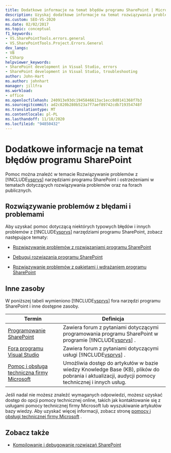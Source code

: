 ```yaml
---
title: Dodatkowe informacje na temat błędów programu SharePoint | Microsoft Docs
description: Uzyskaj dodatkowe informacje na temat rozwiązywania problemów i ostrzeżeń występujących w narzędziach programu Visual Studio SharePoint.
ms.custom: SEO-VS-2020
ms.date: 02/02/2017
ms.topic: conceptual
f1_keywords:
- VS.SharePointTools.errors.general
- VS.SharePointTools.Project.Errors.General
dev_langs:
- VB
- CSharp
helpviewer_keywords:
- SharePoint development in Visual Studio, errors
- SharePoint development in Visual Studio, troubleshooting
author: John-Hart
ms.author: johnhart
manager: jillfra
ms.workload:
- office
ms.openlocfilehash: 240913e93dc1945846613ac1ecc8d0141368f7b3
ms.sourcegitcommit: ad2c820b280b523a7f7aef89742cdb719354748f
ms.translationtype: MT
ms.contentlocale: pl-PL
ms.lasthandoff: 11/18/2020
ms.locfileid: "94850432"
---
```

# <a name="additional-information-for-sharepoint-errors"></a>Dodatkowe informacje na temat błędów programu SharePoint
  Pomoc można znaleźć w temacie Rozwiązywanie problemów z [!INCLUDE[vsprvs](../sharepoint/includes/vsprvs-md.md)] narzędziami programu SharePoint i ostrzeżeniami w tematach dotyczących rozwiązywania problemów oraz na forach publicznych.

## <a name="troubleshoot-errors-and-issues"></a>Rozwiązywanie problemów z błędami i problemami
 Aby uzyskać pomoc dotyczącą niektórych typowych błędów i innych problemów z [!INCLUDE[vsprvs](../sharepoint/includes/vsprvs-md.md)] narzędziami programu SharePoint, zobacz następujące tematy:

- [Rozwiązywanie problemów z rozwiązaniami programu SharePoint](../sharepoint/troubleshooting-sharepoint-solutions.md)

- [Debuguj rozwiązania programu SharePoint](../sharepoint/debugging-sharepoint-solutions.md)

- [Rozwiązywanie problemów z pakietami i wdrażaniem programu SharePoint](../sharepoint/troubleshooting-sharepoint-packaging-and-deployment.md)

## <a name="other-resources"></a>Inne zasoby
 W poniższej tabeli wymieniono [!INCLUDE[vsprvs](../sharepoint/includes/vsprvs-md.md)] fora narzędzi programu SharePoint i inne dostępne zasoby.

|Termin|Definicja|
|----------|----------------|
|[Programowanie SharePoint](https://social.msdn.microsoft.com/Forums/office/home?forum=sharepointdevelopmentprevious)|Zawiera forum z pytaniami dotyczącymi programowania programu SharePoint w programie [!INCLUDE[vsprvs](../sharepoint/includes/vsprvs-md.md)] .|
|[Fora programu Visual Studio](https://social.msdn.microsoft.com/Forums/vstudio/home?category=visualstudio)|Zawiera forum z pytaniami dotyczącymi usługi [!INCLUDE[vsprvs](../sharepoint/includes/vsprvs-md.md)] .|
|[Pomoc i obsługa techniczna firmy Microsoft](https://support.microsoft.com/)|Umożliwia dostęp do artykułów w bazie wiedzy Knowledge Base (KB), plików do pobrania i aktualizacji, audycji pomocy technicznej i innych usług.|

 Jeśli nadal nie możesz znaleźć wymaganych odpowiedzi, możesz uzyskać dostęp do opcji pomocy technicznej online, takich jak kontaktowanie się z usługami pomocy technicznej firmy Microsoft lub wyszukiwanie artykułów bazy wiedzy. Aby uzyskać więcej informacji, zobacz stronę [pomocy i obsługi technicznej firmy Microsoft](https://support.microsoft.com/) .

## <a name="see-also"></a>Zobacz także
- [Kompilowanie i debugowanie rozwiązań SharePoint](../sharepoint/building-and-debugging-sharepoint-solutions.md)
